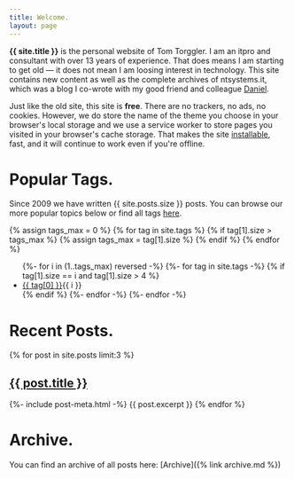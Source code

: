 ```yaml
---
title: Welcome.
layout: page
---
```


**{{ site.title }}** is the personal website of Tom Torggler. I am an itpro and consultant with over 13 years of experience. That does means I am starting to get old &mdash; it does not mean I am loosing interest in technology. This site contains new content as well as the complete archives of ntsystems.it, which was a blog I co-wrote with my good friend and colleague [Daniel](https://twitter.com/nitz_d). 

Just like the old site, this site is **free**. There are no trackers, no ads, no cookies. However, we do store the name of the theme you choose in your browser's local storage and we use a service worker to store pages you visited in your browser's cache storage. That makes the site [installable](https://web.dev/discover-installable/), fast, and it will continue to work even if you're offline.

# Popular Tags.

Since 2009 we have written {{ site.posts.size }} posts. You can browse our more popular topics below or find all tags [here](/Tags).

{% assign tags_max = 0 %}
{% for tag in site.tags %}
    {% if tag[1].size > tags_max %}
    {% assign tags_max = tag[1].size %}
    {% endif %}
{% endfor %}

<ul class="tagscontainer">
{%- for i in (1..tags_max) reversed -%}
{%- for tag in site.tags -%}
{% if tag[1].size == i and tag[1].size > 4 %}
<li class="tag"><a href="{{ site.baseurl }}/Tags/{{ tag[0]}}">{{ tag[0] }}</a><span class="tag-count">{{ i }}</span></li>
{% endif %}
{%- endfor -%}
{%- endfor -%}
</ul>


# Recent Posts.

<div>
{% for post in site.posts limit:3 %}
<h2 class="postlist"><a href="{{ post.url | relative_url }}">{{ post.title }}</a></h2>
{%- include post-meta.html -%}
{{ post.excerpt }}
{% endfor %}
</div>


# Archive.

You can find an archive of all posts here: [Archive]({% link archive.md %})
